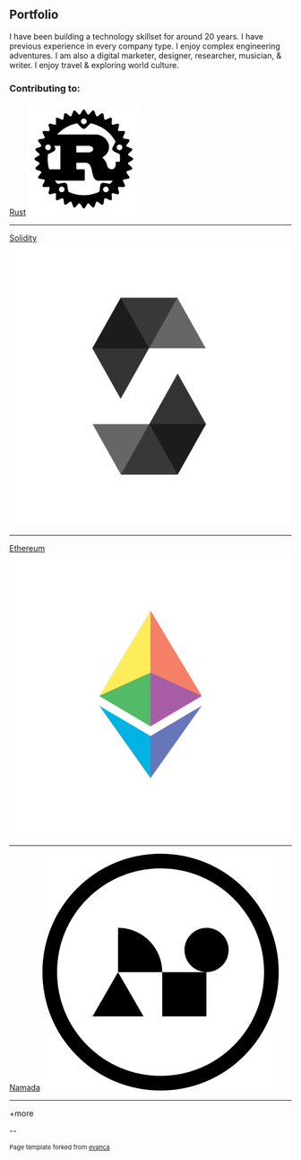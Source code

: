 ## Portfolio

I have been building a technology skillset for around 20 years. I have previous experience in every company type. I enjoy complex engineering adventures. I am also a digital marketer, designer, researcher, musician, & writer.  I enjoy travel & exploring world culture. 

### Contributing to: 

[Rust](https://github.com/githubexplorer38237213271/rust)
<img src="images/rust.png?raw=true"/>

---
[Solidity](https://github.com/githubexplorer38237213271/solidity)
<img src="images/solidity_logo.svg"/>

---
[Ethereum](https://github.com/githubexplorer38237213271/go-ethereum)
<img src="images/eth.png"/>

---
[Namada](https://github.com/githubexplorer38237213271/namada)
<img src="images/namada-logo.svg"/>

---
+more
<br>

--
<p style="font-size:11px">Page template forked from <a href="https://github.com/evanca/quick-portfolio">evanca</a></p>
<!-- Remove above link if you don't want to attibute -->
